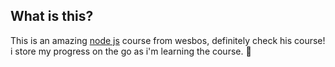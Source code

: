 ## What is this?

This is an amazing [node js](https://learnnode.com/) course from wesbos, definitely check his course! i store my progress on the go as i'm learning the course. 💪



